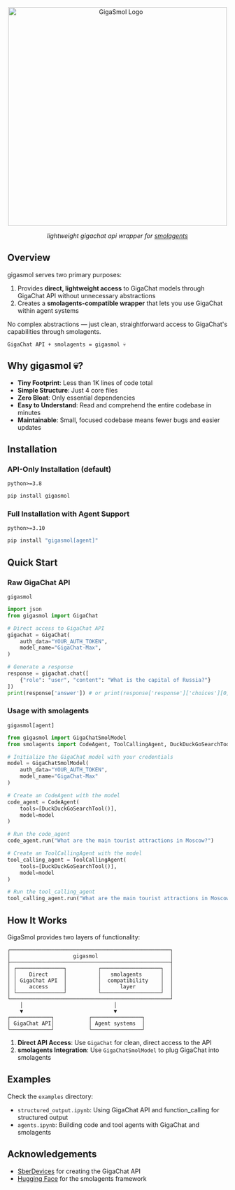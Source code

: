 <div align="center">
  
<!-- [![License: Apache 2.0](https://img.shields.io/badge/License-Apache_2.0-blue.svg)](https://opensource.org/licenses/Apache-2.0)
[![Python 3.10+](https://img.shields.io/badge/python-3.10+-blue.svg)](https://www.python.org/downloads/)
[![HuggingFace](https://img.shields.io/badge/🤗-smolagents-orange.svg)](https://github.com/huggingface/smolagents)
[![GigaChat](https://img.shields.io/badge/GigaChat-API-green.svg)](https://gigachat.ru/) -->

</div>

<div align="center">
  <img src="./assets/logo.png" alt="GigaSmol Logo" width="500"/>
  <p><i>lightweight gigachat api wrapper for <a href="https://github.com/huggingface/smolagents">smolagents</a></i></p>
</div>

## Overview

gigasmol serves two primary purposes:

1. Provides **direct, lightweight access** to GigaChat models through GigaChat API without unnecessary abstractions
2. Creates a **smolagents-compatible wrapper** that lets you use GigaChat within agent systems

No complex abstractions — just clean, straightforward access to GigaChat's capabilities through smolagents.

```
GigaChat API + smolagents = gigasmol 💀
```

## Why gigasmol 💀?

- **Tiny Footprint**: Less than 1K lines of code total
- **Simple Structure**: Just 4 core files
- **Zero Bloat**: Only essential dependencies
- **Easy to Understand**: Read and comprehend the entire codebase in minutes
- **Maintainable**: Small, focused codebase means fewer bugs and easier updates
## Installation
### API-Only Installation (default)
`python>=3.8`
```bash
pip install gigasmol
```

### Full Installation with Agent Support
`python>=3.10`
```bash
pip install "gigasmol[agent]"
```


## Quick Start
### Raw GigaChat API
`gigasmol`


```python
import json
from gigasmol import GigaChat

# Direct access to GigaChat API
gigachat = GigaChat(
    auth_data="YOUR_AUTH_TOKEN",
    model_name="GigaChat-Max",
)

# Generate a response
response = gigachat.chat([
    {"role": "user", "content": "What is the capital of Russia?"}
])
print(response['answer']) # or print(response['response']['choices'][0]['message']['content'])
```
### Usage with smolagents
`gigasmol[agent]`

```python
from gigasmol import GigaChatSmolModel
from smolagents import CodeAgent, ToolCallingAgent, DuckDuckGoSearchTool

# Initialize the GigaChat model with your credentials
model = GigaChatSmolModel(
    auth_data="YOUR_AUTH_TOKEN",
    model_name="GigaChat-Max"
)

# Create an CodeAgent with the model
code_agent = CodeAgent(
    tools=[DuckDuckGoSearchTool()],
    model=model
)

# Run the code_agent
code_agent.run("What are the main tourist attractions in Moscow?")

# Create an ToolCallingAgent with the model
tool_calling_agent = ToolCallingAgent(
    tools=[DuckDuckGoSearchTool()],
    model=model
)

# Run the tool_calling_agent
tool_calling_agent.run("What are the main tourist attractions in Moscow?")
```



## How It Works

GigaSmol provides two layers of functionality:

```
┌───────────────────────────────────────────────────┐
│                    gigasmol                       │
├───────────────────────────────────────────────────┤
│ ┌───────────────┐          ┌───────────────────┐  │
│ │    Direct     │          │   smolagents      │  │
│ │ GigaChat API  │          │  compatibility    │  │
│ │    access     │          │      layer        │  │
│ └───────────────┘          └───────────────────┘  │
└───────────────────────────────────────────────────┘
    │                             │
    ▼                             ▼
┌─────────────┐           ┌────────────────┐
│ GigaChat API│           │ Agent systems  │
└─────────────┘           └────────────────┘
```

1. **Direct API Access**: Use `GigaChat` for clean, direct access to the API
2. **smolagents Integration**: Use `GigaChatSmolModel` to plug GigaChat into smolagents


## Examples

Check the `examples` directory:
- `structured_output.ipynb`: Using GigaChat API and function_calling for structured output
- `agents.ipynb`: Building code and tool agents with GigaChat and smolagents

## Acknowledgements

- [SberDevices](https://gigachat.ru/) for creating the GigaChat API
- [Hugging Face](https://huggingface.co/) for the smolagents framework
